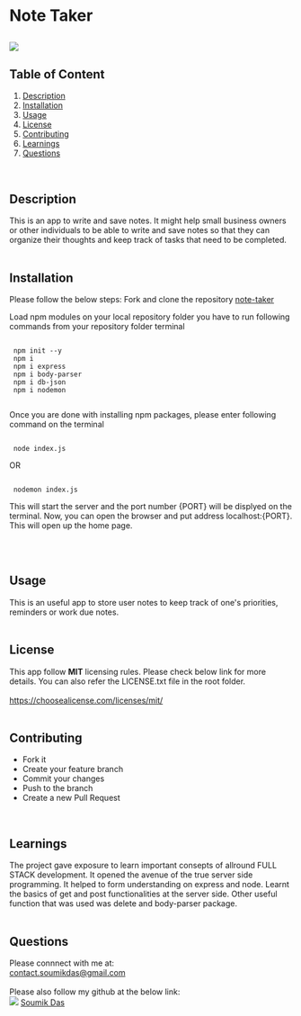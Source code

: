 # Note Taker     
  ## ![](https://img.shields.io/badge/license-MIT-yellowgreen)
  

  ## Table of Content
   1. [Description](#Description)
   2. [Installation](#Installation)
   3. [Usage](#Usage)
   4. [License](#License)
   5. [Contributing](#Contributing)
   6. [Learnings](#Learnings)
   7. [Questions](#Questions)  
   <br>

  ## Description <br>
  This is an app to write and save notes.
It might help small business owners or other individuals
to be able to write and save notes so that they can organize 
their thoughts and keep track of tasks that need to be completed.
<br>
  <br>

  ## Installation <br>
  Please follow the below steps:
Fork and clone the repository [note-taker](https://github.com/dassoumik/note-taker)

Load npm modules on your local repository folder you have to run following commands from your repository folder terminal

```node

 npm init --y
 npm i
 npm i express
 npm i body-parser
 npm i db-json
 npm i nodemon
 
```
Once you are done with installing npm packages, please enter following command on the terminal

```node

 node index.js

```
   OR

```node

 nodemon index.js

```

This will start the server and the port number {PORT} will be displyed on the terminal.
Now, you can open the browser and put address localhost:{PORT}.
This will open up the home page.

 <br>
  <br>

  ## Usage <br>
  This is an useful app to store user notes
to keep track of one's priorities, reminders or work due notes.
 <br>
  <br>

  ## License <br>
  This app follow **MIT** licensing rules. Please check below link for more details.
  You can also refer the LICENSE.txt file in the root folder. <br> <br>
  https://choosealicense.com/licenses/mit/ <br>
  <br>

  ## Contributing <br>
   - Fork it
 - Create your feature branch
 - Commit your changes
 - Push to the branch
 - Create a new Pull Request <br>
  <br>

  ## Learnings <br>
  The project gave exposure to learn important consepts 
of allround FULL STACK development. It opened the avenue of the true server side 
programming. It helped to form understanding on express and node.
Learnt the basics of get and post functionalities at the server side.
Other useful function that was used was delete and body-parser package. <br>
  <br>

  ## Questions <br>
  Please connnect with me at: <br> contact.soumikdas@gmail.com <br> <br>
  Please also follow my github at the below link: <br>
 ![](https://img.shields.io/github/followers/dassoumik?style=social)     [Soumik Das](https://github.com/dassoumik)  

